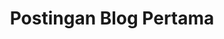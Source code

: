 ---
title: Postingan Blog Pertama
description: Selamat datang di dokumentasi Hugo versi Bahasa Indonesia.
---